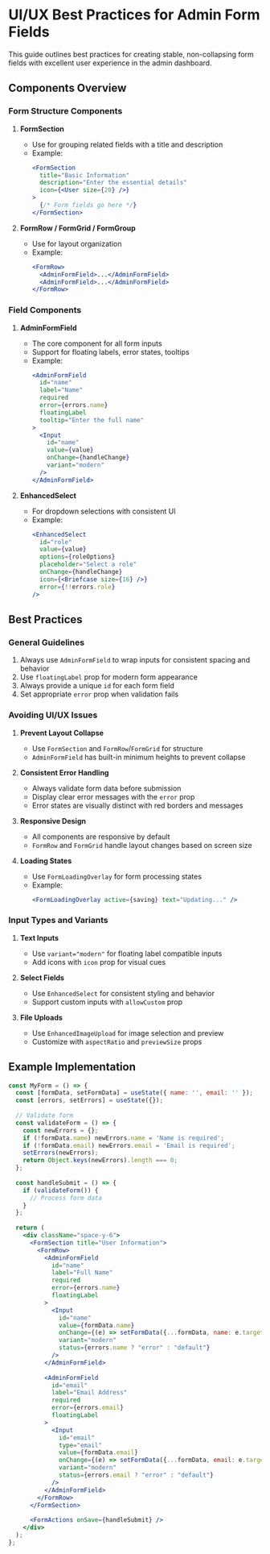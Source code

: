 # UI/UX Best Practices for Admin Form Fields

This guide outlines best practices for creating stable, non-collapsing form fields with excellent user experience in the admin dashboard.

## Components Overview

### Form Structure Components

1. **FormSection**
   - Use for grouping related fields with a title and description
   - Example: 
     ```jsx
     <FormSection 
       title="Basic Information"
       description="Enter the essential details"
       icon={<User size={20} />}
     >
       {/* Form fields go here */}
     </FormSection>
     ```

2. **FormRow / FormGrid / FormGroup**
   - Use for layout organization
   - Example:
     ```jsx
     <FormRow>
       <AdminFormField>...</AdminFormField>
       <AdminFormField>...</AdminFormField>
     </FormRow>
     ```

### Field Components

1. **AdminFormField**
   - The core component for all form inputs
   - Support for floating labels, error states, tooltips
   - Example:
     ```jsx
     <AdminFormField
       id="name"
       label="Name"
       required
       error={errors.name}
       floatingLabel
       tooltip="Enter the full name"
     >
       <Input 
         id="name"
         value={value} 
         onChange={handleChange}
         variant="modern"
       />
     </AdminFormField>
     ```

2. **EnhancedSelect**
   - For dropdown selections with consistent UI
   - Example:
     ```jsx
     <EnhancedSelect
       id="role"
       value={value}
       options={roleOptions}
       placeholder="Select a role"
       onChange={handleChange}
       icon={<Briefcase size={16} />}
       error={!!errors.role}
     />
     ```

## Best Practices

### General Guidelines

1. Always use `AdminFormField` to wrap inputs for consistent spacing and behavior
2. Use `floatingLabel` prop for modern form appearance
3. Always provide a unique `id` for each form field
4. Set appropriate `error` prop when validation fails

### Avoiding UI/UX Issues

1. **Prevent Layout Collapse**
   - Use `FormSection` and `FormRow`/`FormGrid` for structure
   - `AdminFormField` has built-in minimum heights to prevent collapse

2. **Consistent Error Handling**
   - Always validate form data before submission
   - Display clear error messages with the `error` prop
   - Error states are visually distinct with red borders and messages

3. **Responsive Design**
   - All components are responsive by default
   - `FormRow` and `FormGrid` handle layout changes based on screen size

4. **Loading States**
   - Use `FormLoadingOverlay` for form processing states
   - Example:
     ```jsx
     <FormLoadingOverlay active={saving} text="Updating..." />
     ```

### Input Types and Variants

1. **Text Inputs**
   - Use `variant="modern"` for floating label compatible inputs
   - Add icons with `icon` prop for visual cues

2. **Select Fields**
   - Use `EnhancedSelect` for consistent styling and behavior
   - Support custom inputs with `allowCustom` prop

3. **File Uploads**
   - Use `EnhancedImageUpload` for image selection and preview
   - Customize with `aspectRatio` and `previewSize` props

## Example Implementation

```jsx
const MyForm = () => {
  const [formData, setFormData] = useState({ name: '', email: '' });
  const [errors, setErrors] = useState({});
  
  // Validate form
  const validateForm = () => {
    const newErrors = {};
    if (!formData.name) newErrors.name = 'Name is required';
    if (!formData.email) newErrors.email = 'Email is required';
    setErrors(newErrors);
    return Object.keys(newErrors).length === 0;
  };
  
  const handleSubmit = () => {
    if (validateForm()) {
      // Process form data
    }
  };
  
  return (
    <div className="space-y-6">
      <FormSection title="User Information">
        <FormRow>
          <AdminFormField
            id="name"
            label="Full Name"
            required
            error={errors.name}
            floatingLabel
          >
            <Input 
              id="name"
              value={formData.name} 
              onChange={(e) => setFormData({...formData, name: e.target.value})}
              variant="modern"
              status={errors.name ? "error" : "default"}
            />
          </AdminFormField>
          
          <AdminFormField
            id="email"
            label="Email Address"
            required
            error={errors.email}
            floatingLabel
          >
            <Input 
              id="email"
              type="email"
              value={formData.email} 
              onChange={(e) => setFormData({...formData, email: e.target.value})}
              variant="modern"
              status={errors.email ? "error" : "default"}
            />
          </AdminFormField>
        </FormRow>
      </FormSection>
      
      <FormActions onSave={handleSubmit} />
    </div>
  );
};
```
